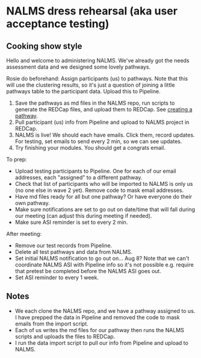 # NALMS dress rehearsal (aka user acceptance testing)


## Cooking show style

Hello and welcome to administering NALMS. 
We've already got the needs assessment data and we designed some lovely pathways. 

Rosie do beforehand: Assign participants (us) to pathways. Note that this will use the clustering results, so it's just a question of joining a little pathways table to the participant data. Upload this to Pipeline.

1. Save the pathways as md files in the NALMS repo, run scripts to generate the REDCap files, and upload them to REDCap. See [creating a pathway](https://github.com/arcus/NALMS_Not_Another_LMS/blob/main/README.md#creating-a-pathway). 
2. Pull participant (us) info from Pipeline and upload to NALMS project in REDCap. 
3. NALMS is live! We should each have emails. Click them, record updates. For testing, set emails to send every 2 min, so we can see updates. 
4. Try finishing your modules. You should get a congrats email. 

To prep: 

- Upload testing participants to Pipeline. One for each of our email addresses, each "assigned" to a different pathway.
- Check that list of participants who will be imported to NALMS is only us (no one else in wave 2 yet). Remove code to mask email addresses. 
- Have md files ready for all but one pathway? Or have everyone do their own pathway. 
- Make sure notifications are set to go out on date/time that will fall during our meeting (can adjust this during meeting if needed).
- Make sure ASI reminder is set to every 2 min. 

After meeting:

- Remove our test records from Pipeline. 
- Delete all test pathways and data from NALMS. 
- Set initial NALMS notification to go out on... Aug 8? Note that we can't coordinate NALMS ASI with Pipeline info so it's not possible e.g. require that pretest be completed before the NALMS ASI goes out. 
- Set ASI reminder to every 1 week. 

## Notes

- We each clone the NALMS repo, and we have a pathway assigned to us. I have prepped the data in Pipeline and removed the code to mask emails from the import script. 
- Each of us writes the md files for our pathway then runs the NALMS scripts and uploads the files to REDCap. 
- I run the data import script to pull our info from Pipeline and upload to NALMS. 
